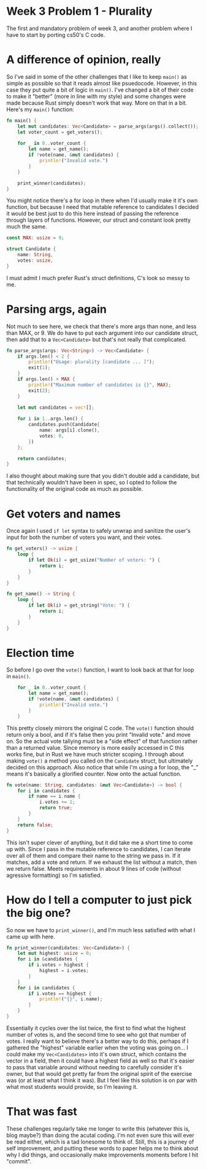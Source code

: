 Week 3 Problem 1 - Plurality
===

The first and mandatory problem of week 3, and another problem where I have to start by porting cs50's C code. 

# A difference of opinion, really
So I've said in some of the other challenges that I like to keep `main()` as simple as possible so that it reads almost like psuedocode. However, in this case they put quite a bit of logic in `main()`. I've changed a bit of their code to make it "better" (more in line with my style) and some changes were made because Rust simply doesn't work that way. More on that in a bit. Here's my `main()` function:

```rust
fn main() {
    let mut candidates: Vec<Candidate> = parse_args(args().collect());
    let voter_count = get_voters();
    
    for _ in 0..voter_count {
        let name = get_name();
        if !vote(name, &mut candidates) {
            println!("Invalid vote.")
        }
    }

    print_winner(candidates);
}
```

You might notice there's a for loop in there when I'd usually make it it's own function, but because I need that mutable reference to candidates I decided it would be best just to do this here instead of passing the reference through layers of functions. However, our struct and constant look pretty much the same.

```rust
const MAX: usize = 9;

struct Candidate {
    name: String,
    votes: usize,
}
```
I must admit I much prefer Rust's struct definitions, C's look so messy to me.

# Parsing args, again
Not much to see here, we check that there's more args than none, and less than MAX, or 9. We do have to put each argument into our candidate struct, then add that to a `Vec<Candidate>` but that's not really that complicated.

```rust
fn parse_args(args: Vec<String>) -> Vec<Candidate> {
    if args.len() < 2 {
        println!("Usage: plurality [candidate ... ]");
        exit(1);
    }
    if args.len() > MAX {
        println!("Maximum number of candidates is {}", MAX);
        exit(2);
    }
    
    let mut candidates = vec![];

    for i in 1..args.len() {
        candidates.push(Candidate{
            name: args[i].clone(),
            votes: 0,
        })
    };

    return candidates;
}
```

I also thought about making sure that you didn't double add a candidate, but that technically wouldn't have been in spec, so I opted to follow the functionality of the original code as much as possible. 

# Get voters and names
Once again I used `if let` syntax to safely unwrap and sanitize the user's input for both the number of voters you want, and their votes.

```rust 
fn get_voters() -> usize {
    loop {
        if let Ok(i) = get_usize("Number of voters: ") {
            return i;
        }
    }
}

fn get_name() -> String {
    loop {
        if let Ok(i) = get_string("Vote: ") {
            return i;
        }
    }
}
```

# Election time
So before I go over the `vote()` function, I want to look back at that for loop in `main()`.

```rust
    for _ in 0..voter_count {
        let name = get_name();
        if !vote(name, &mut candidates) {
            println!("Invalid vote.")
        }
    }
```
This pretty closely mirrors the original C code. The `vote()` function should return only a bool, and if it's false then you print "Invalid vote." and move on. So the actual vote tallying must be a "side effect" of that function rather than a returned value. Since memory is more easily accessed in C this works fine, but in Rust we have much stricter scoping. I through about making `vote()` a method you called on the `Candidate` struct, but ultimately decided on this approach. Also notice that while I'm using a for loop, the "_" means it's basically a glorified counter. Now onto the actual function.

```rust
fn vote(name: String, candidates: &mut Vec<Candidate>) -> bool {
    for i in candidates {
        if name == i.name {
            i.votes += 1;
            return true;
        }
    }
    return false;
}
```

This isn't super clever of anything, but it did take me a short time to come up with. Since I pass in the mutable reference to candidates, I can iterate over all of them and compare their name to the string we pass in. If it matches, add a vote and return. If we exhaust the list without a match, then we return false. Meets requirements in about 9 lines of code (without agressive formatting) so I'm satisfied.

# How do I tell a computer to just pick the big one?
So now we have to `print_winner()`, and I'm much less satisfied with what I came up with here.

```rust
fn print_winner(candidates: Vec<Candidate>) {
    let mut highest: usize = 0;
    for i in &candidates {
        if i.votes > highest {
            highest = i.votes;
        }
    }
    for i in candidates {
        if i.votes == highest {
            println!("{}", i.name);
        }
    }
}
```

Essentially it cycles over the list twice, the first to find what the highest number of votes is, and the second time to see who got that number of votes. I really want to believe there's a better way to do this, perhaps if I gathered the "highest" variable earlier when the voting was going on... I could make my `Vec<Candidates>` into it's own struct, which contains the vector in a field, then it could have a highest field as well so that it's easier to pass that variable around without needing to carefully consider it's owner, but that would get pretty far from the original spirit of the exercise was (or at least what I think it was). But I feel like this solution is on par with what most students would provide, so I'm leaving it.

# That was fast
These challenges regularly take me longer to write this (whatever this is, blog maybe?) than doing the acutal coding. I'm not even sure this will ever be read either, which is a tad lonesome to think of. Still, this is a journey of self improvement, and putting these words to paper helps me to think about why I did things, and occasionally make improvements moments before I hit "commit". 